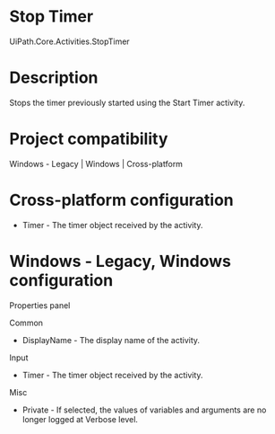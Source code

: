 ﻿# Stop Timer

UiPath.Core.Activities.StopTimer

# Description

Stops the timer previously started using the Start Timer activity.

# Project compatibility

Windows - Legacy | Windows | Cross-platform

# Cross-platform configuration

* Timer - The timer object received by the activity.

# Windows - Legacy, Windows configuration

Properties panel

Common

* DisplayName - The display name of the activity.

Input

* Timer - The timer object received by the activity.

Misc

* Private - If selected, the values of variables and arguments are no longer logged at Verbose level.
